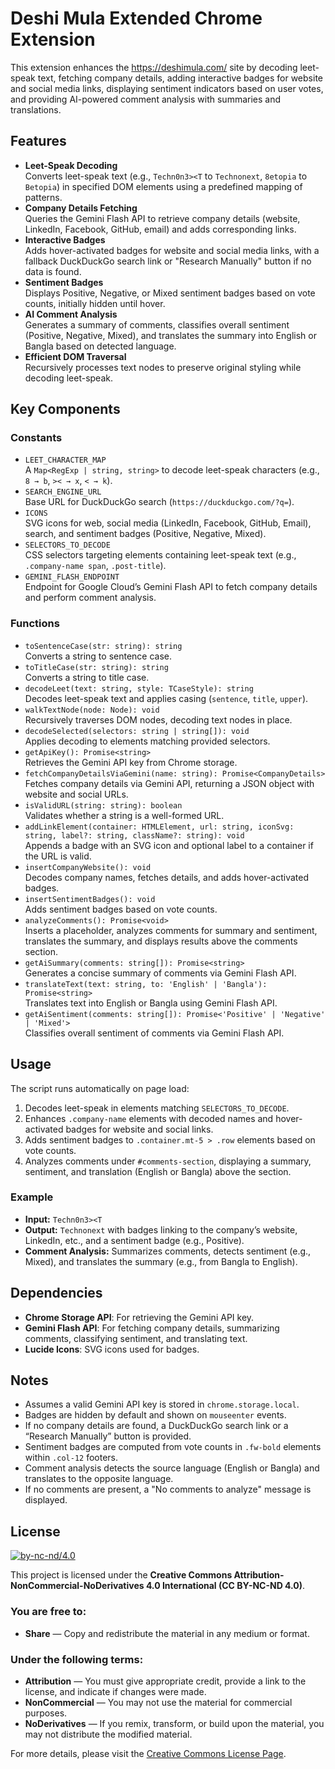 # Deshi Mula Extended Chrome Extension

This extension enhances the https://deshimula.com/ site by decoding leet-speak text, fetching company details, adding interactive badges for website and social media links, displaying sentiment indicators based on user votes, and providing AI-powered comment analysis with summaries and translations.

## Features

- **Leet-Speak Decoding**  
  Converts leet-speak text (e.g., `Techn0n3><T` to `Technonext`, `8etopia` to `Betopia`) in specified DOM elements using a predefined mapping of patterns.
- **Company Details Fetching**  
  Queries the Gemini Flash API to retrieve company details (website, LinkedIn, Facebook, GitHub, email) and adds corresponding links.
- **Interactive Badges**  
  Adds hover-activated badges for website and social media links, with a fallback DuckDuckGo search link or "Research Manually" button if no data is found.
- **Sentiment Badges**  
  Displays Positive, Negative, or Mixed sentiment badges based on vote counts, initially hidden until hover.
- **AI Comment Analysis**  
  Generates a summary of comments, classifies overall sentiment (Positive, Negative, Mixed), and translates the summary into English or Bangla based on detected language.
- **Efficient DOM Traversal**  
  Recursively processes text nodes to preserve original styling while decoding leet-speak.

## Key Components

### Constants

- `LEET_CHARACTER_MAP`  
  A `Map<RegExp | string, string>` to decode leet-speak characters (e.g., `8 → b`, `>< → x`, `< → k`).
- `SEARCH_ENGINE_URL`  
  Base URL for DuckDuckGo search (`https://duckduckgo.com/?q=`).
- `ICONS`  
  SVG icons for web, social media (LinkedIn, Facebook, GitHub, Email), search, and sentiment badges (Positive, Negative, Mixed).
- `SELECTORS_TO_DECODE`  
  CSS selectors targeting elements containing leet-speak text (e.g., `.company-name span`, `.post-title`).
- `GEMINI_FLASH_ENDPOINT`  
  Endpoint for Google Cloud’s Gemini Flash API to fetch company details and perform comment analysis.

### Functions

- `toSentenceCase(str: string): string`  
  Converts a string to sentence case.
- `toTitleCase(str: string): string`  
  Converts a string to title case.
- `decodeLeet(text: string, style: TCaseStyle): string`  
  Decodes leet-speak text and applies casing (`sentence`, `title`, `upper`).
- `walkTextNode(node: Node): void`  
  Recursively traverses DOM nodes, decoding text nodes in place.
- `decodeSelected(selectors: string | string[]): void`  
  Applies decoding to elements matching provided selectors.
- `getApiKey(): Promise<string>`  
  Retrieves the Gemini API key from Chrome storage.
- `fetchCompanyDetailsViaGemini(name: string): Promise<CompanyDetails>`  
  Fetches company details via Gemini API, returning a JSON object with website and social URLs.
- `isValidURL(string: string): boolean`  
  Validates whether a string is a well-formed URL.
- `addLinkElement(container: HTMLElement, url: string, iconSvg: string, label?: string, className?: string): void`  
  Appends a badge with an SVG icon and optional label to a container if the URL is valid.
- `insertCompanyWebsite(): void`  
  Decodes company names, fetches details, and adds hover-activated badges.
- `insertSentimentBadges(): void`  
  Adds sentiment badges based on vote counts.
- `analyzeComments(): Promise<void>`  
  Inserts a placeholder, analyzes comments for summary and sentiment, translates the summary, and displays results above the comments section.
- `getAiSummary(comments: string[]): Promise<string>`  
  Generates a concise summary of comments via Gemini Flash API.
- `translateText(text: string, to: 'English' | 'Bangla'): Promise<string>`  
  Translates text into English or Bangla using Gemini Flash API.
- `getAiSentiment(comments: string[]): Promise<'Positive' | 'Negative' | 'Mixed'>`  
  Classifies overall sentiment of comments via Gemini Flash API.

## Usage

The script runs automatically on page load:

1. Decodes leet-speak in elements matching `SELECTORS_TO_DECODE`.
2. Enhances `.company-name` elements with decoded names and hover-activated badges for website and social links.
3. Adds sentiment badges to `.container.mt-5 > .row` elements based on vote counts.
4. Analyzes comments under `#comments-section`, displaying a summary, sentiment, and translation (English or Bangla) above the section.

### Example

- **Input:** `Techn0n3><T`
- **Output:** `Technonext` with badges linking to the company’s website, LinkedIn, etc., and a sentiment badge (e.g., Positive).
- **Comment Analysis:** Summarizes comments, detects sentiment (e.g., Mixed), and translates the summary (e.g., from Bangla to English).

## Dependencies

- **Chrome Storage API**: For retrieving the Gemini API key.
- **Gemini Flash API**: For fetching company details, summarizing comments, classifying sentiment, and translating text.
- **Lucide Icons**: SVG icons used for badges.

## Notes

- Assumes a valid Gemini API key is stored in `chrome.storage.local`.
- Badges are hidden by default and shown on `mouseenter` events.
- If no company details are found, a DuckDuckGo search link or a “Research Manually” button is provided.
- Sentiment badges are computed from vote counts in `.fw-bold` elements within `.col-12` footers.
- Comment analysis detects the source language (English or Bangla) and translates to the opposite language.
- If no comments are present, a "No comments to analyze" message is displayed.

## License

[![by-nc-nd/4.0](https://licensebuttons.net/l/by-nc-nd/4.0/88x31.png)](https://creativecommons.org/licenses/by-nc-nd/4.0/)

This project is licensed under the **Creative Commons Attribution-NonCommercial-NoDerivatives 4.0 International (CC BY-NC-ND 4.0)**.

### You are free to:

- **Share** — Copy and redistribute the material in any medium or format.

### Under the following terms:

- **Attribution** — You must give appropriate credit, provide a link to the license, and indicate if changes were made.
- **NonCommercial** — You may not use the material for commercial purposes.
- **NoDerivatives** — If you remix, transform, or build upon the material, you may not distribute the modified material.

For more details, please visit the [Creative Commons License Page](https://creativecommons.org/licenses/by-nc-nd/4.0/).
